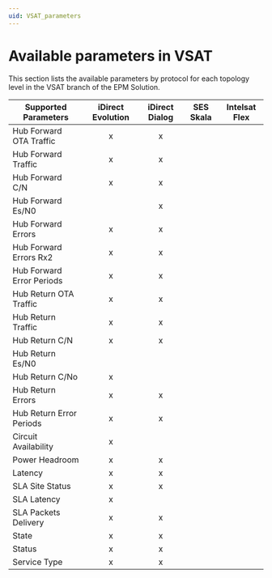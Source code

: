 ```yaml
---
uid: VSAT_parameters
---
```


# Available parameters in VSAT

This section lists the available parameters by protocol for each topology level in the VSAT branch of the EPM Solution.

| Supported Parameters | iDirect Evolution | iDirect Dialog | SES Skala | Intelsat Flex |
| --- | :---: | :---: | :---: | :---: |
| Hub Forward OTA Traffic           |x|x||
| Hub Forward Traffic               |x|x||
| Hub Forward C/N                   |x|x||
| Hub Forward Es/N0                 ||x||
| Hub Forward Errors                |x|x||
| Hub Forward Errors Rx2            |x|x||
| Hub Forward Error Periods         |x|x||
| Hub Return OTA Traffic            |x|x||
| Hub Return Traffic                |x|x||
| Hub Return C/N                    |x|x||
| Hub Return Es/N0                  ||||
| Hub Return C/No                   |x|||
| Hub Return Errors                 |x|x||
| Hub Return Error Periods          |x|x||
| Circuit Availability              |x|||
| Power Headroom                    |x|x||
| Latency                           |x|x||
| SLA Site Status                   |x|x||
| SLA Latency                       |x|||
| SLA Packets Delivery              |x|x||
| State                             |x|x||
| Status                            |x|x||
| Service Type                      |x|x||
